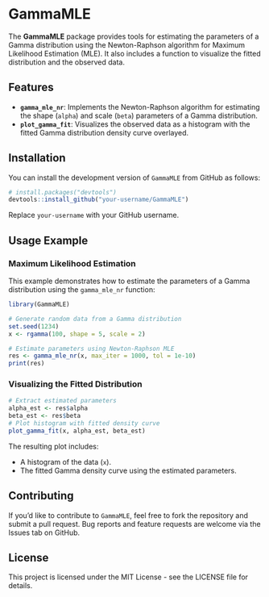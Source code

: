 
# GammaMLE

The **GammaMLE** package provides tools for estimating the parameters of
a Gamma distribution using the Newton-Raphson algorithm for Maximum
Likelihood Estimation (MLE). It also includes a function to visualize
the fitted distribution and the observed data.

## Features

- **`gamma_mle_nr`**: Implements the Newton-Raphson algorithm for
  estimating the shape (`alpha`) and scale (`beta`) parameters of a
  Gamma distribution.
- **`plot_gamma_fit`**: Visualizes the observed data as a histogram with
  the fitted Gamma distribution density curve overlayed.

## Installation

You can install the development version of `GammaMLE` from GitHub as
follows:

``` r
# install.packages("devtools")
devtools::install_github("your-username/GammaMLE")
```

Replace `your-username` with your GitHub username.

## Usage Example

### Maximum Likelihood Estimation

This example demonstrates how to estimate the parameters of a Gamma
distribution using the `gamma_mle_nr` function:

``` r
library(GammaMLE)

# Generate random data from a Gamma distribution
set.seed(1234)
x <- rgamma(100, shape = 5, scale = 2)

# Estimate parameters using Newton-Raphson MLE
res <- gamma_mle_nr(x, max_iter = 1000, tol = 1e-10)
print(res)
```

### Visualizing the Fitted Distribution

``` r
# Extract estimated parameters
alpha_est <- res$alpha
beta_est <- res$beta
# Plot histogram with fitted density curve
plot_gamma_fit(x, alpha_est, beta_est)
```

The resulting plot includes:

- A histogram of the data (`x`).
- The fitted Gamma density curve using the estimated parameters.

## Contributing

If you’d like to contribute to `GammaMLE`, feel free to fork the
repository and submit a pull request. Bug reports and feature requests
are welcome via the Issues tab on GitHub.

## License

This project is licensed under the MIT License - see the LICENSE file
for details.
